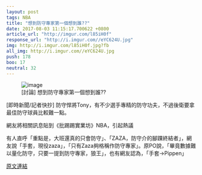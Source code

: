 ```yaml
---
layout: post
tags: NBA
title: "想到防守專家第一個想到誰??"
date: 2017-08-03 11:15:17.700622 +0800
article_url: "http://imgur.com/l85iH0f"
response_url: "http://i.imgur.com//eYC624U.jpg"
img: http://i.imgur.com/l85iH0f.jpg?fb
all_img: http://i.imgur.com//eYC624U.jpg
push: 178
boo: 17
neutral: 32
---
```


<figure>
<img src="http://i.imgur.com/l85iH0f.jpg?fb" alt="image">
<figcaption>
[討論] 想到防守專家第一個想到誰??
</figcaption>
</figure>



[即時新聞/記者快抄] 防守悍將Tony，有不少選手專精的防守功夫，不過後衛要拿最佳防守球員比較難一點。

網友將相關訊息貼到《批踢踢實業坊》NBA，引起熱議

有人直呼「重點是，大班還真的只會防守」、「ZAZA，防守介的腳踝終結者」，網友說「手套，現役zaza」，「只有Zaza夠格稱作防守專家」。原PO說，「畢竟數據難以量化防守，只要一提到防守專家，狼王」，也有網友認為，「手套→Pippen」

<a href = "https://www.ptt.cc/bbs/NBA/M.1501681285.A.374.html">原文連結</a>

